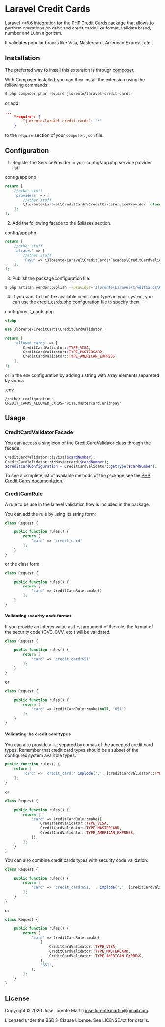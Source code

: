 Laravel Credit Cards
====================

Laravel >=5.6 integration for the [PHP Credit Cards package](https://github.com/jlorente/php-credit-cards) 
that allows to perform operations on debit and credit cards like format, validate 
brand, number and Luhn algorithm.

It validates popular brands like Visa, Mastercard, American Express, etc.

## Installation

The preferred way to install this extension is through [composer](http://getcomposer.org/download/).

With Composer installed, you can then install the extension using the following commands:

```bash
$ php composer.phar require jlorente/laravel-credit-cards
```

or add 

```json
...
    "require": {
        "jlorente/laravel-credit-cards": "*"
    }
```

to the ```require``` section of your `composer.json` file.

## Configuration

1. Register the ServiceProvider in your config/app.php service provider list.

config/app.php
```php
return [
    //other stuff
    'providers' => [
        //other stuff
        \Jlorente\Laravel\CreditCards\CreditCardsServiceProvider::class,
    ];
];
```

2. Add the following facade to the $aliases section.

config/app.php
```php
return [
    //other stuff
    'aliases' => [
        //other stuff
        'PayU' => \Jlorente\Laravel\CreditCards\Facades\CreditCardValidator::class,
    ];
];
```

3. Publish the package configuration file.

```bash
$ php artisan vendor:publish --provider='Jlorente\Laravel\CreditCards\CreditCardsServiceProvider'
```

4. If you want to limit the available credit card types in your system, you can 
use the credit_cards.php configuration file to specify them.

config/credit_cards.php
```php
<?php

use Jlorente\CreditCards\CreditCardValidator;

return [
    'allowed_cards' => [
        CreditCardValidator::TYPE_VISA,
        CreditCardValidator::TYPE_MASTERCARD,
        CreditCardValidator::TYPE_AMERICAN_EXPRESS,
    ],
];
```
or in the env configuration by adding a string with array elements separeted 
by coma.

.env
```
//other configurations
CREDIT_CARDS_ALLOWED_CARDS="visa,mastercard,unionpay"
```

## Usage

### CreditCardValidator Facade

You can access a singleton of the CreditCardValidator class through the facade.
 
```php
CreditCardValidator::isVisa($cardNumber);
CreditCardValidator::isMastercard($cardNumber);
$creditCardConfiguration = CreditCardValidator::getType($cardNumber);
```

To see a complete list of available methods of the package see the 
[PHP Credit Cards documentation](https://github.com/jlorente/php-credit-cards).

### CreditCardRule 

A rule to be use in the laravel validation flow is included in the package. 

You can add the rule by using its string form:
```php
class Request {

    public function rules() {
        return [
            'card' => 'credit_card'
        ];
    }
}

```

or the class form:

```php
class Request {

    public function rules() {
        return [
            'card' => CreditCardRule::make()
        ];
    }
}
```

#### Validating security code format

If you provide an integer value as first argument of the rule, the format of the 
security code (CVC, CVV, etc.) will be validated.

```php
class Request {

    public function rules() {
        return [
            'card' => 'credit_card:651'
        ];
    }
}
```

or

```php
class Request {

    public function rules() {
        return [
            'card' => CreditCardRule::make(null, '651')
        ];
    }
}
```

#### Validating the credit card types

You can also provide a list separed by comas of the accepted credit card types. 
Remember that credit card types should be a subset of the configured system 
available types.

```php
public function rules() {
    return [
        'card' => 'credit_card:' implode(',', [CreditCardValidator::TYPE_VISA, CreditCardValidator::TYPE_MASTERCARD]),
    ];
}
```

or

```php
class Request {

    public function rules() {
        return [
            'card' => CreditCardRule::make([
                CreditCardValidator::TYPE_VISA, 
                CreditCardValidator::TYPE_MASTERCARD,
                CreditCardValidator::TYPE_AMERICAN_EXPRESS,
            ]),
        ];
    }
}
```

You can also combine credit cards types with security code validation:

```php
class Request {

    public function rules() {
        return [
            'card' => 'credit_card:651,' . implode(',', [CreditCardValidator::TYPE_VISA, CreditCardValidator::TYPE_MASTERCARD]),
        ];
    }
}
```

or

```php
class Request {

    public function rules() {
        return [
            'card' => CreditCardRule::make(
                [
                    CreditCardValidator::TYPE_VISA, 
                    CreditCardValidator::TYPE_MASTERCARD,
                    CreditCardValidator::TYPE_AMERICAN_EXPRESS,
                ], 
                '651',
            ),
        ];
    }
}
```

## License 
Copyright &copy; 2020 José Lorente Martín <jose.lorente.martin@gmail.com>.

Licensed under the BSD 3-Clause License. See LICENSE.txt for details.

